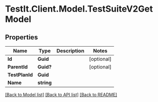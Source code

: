 # TestIt.Client.Model.TestSuiteV2GetModel

## Properties

Name | Type | Description | Notes
------------ | ------------- | ------------- | -------------
**Id** | **Guid** |  | [optional] 
**ParentId** | **Guid?** |  | [optional] 
**TestPlanId** | **Guid** |  | 
**Name** | **string** |  | 

[[Back to Model list]](../README.md#documentation-for-models) [[Back to API list]](../README.md#documentation-for-api-endpoints) [[Back to README]](../README.md)

